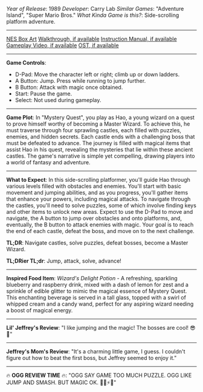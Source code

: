 *Year of Release*: 1989
*Developer*: Carry Lab
*Similar Games*: "Adventure Island", "Super Mario Bros."
*What Kinda Game is this?*: Side-scrolling platform adventure.

---
[NES Box Art](https://www.google.com/search?tbm=isch&q=NES+Box+Art+Mystery+Quest) 
[Walkthrough, if available](https://www.google.com/search?q=Walkthrough+Steam+Mystery+Quest)
[Instruction Manual, if available](https://www.google.com/search?q=NES+Instruction+Manual+Mystery+Quest)
[Gameplay Video, if available](https://www.youtube.com/results?search_query=gameplay+PC+Mystery+Quest) 
[OST, if available](https://www.youtube.com/results?search_query=gameplay+NES+Mystery+Quest+OST)

- - -
**Game Controls**:
- D-Pad: Move the character left or right; climb up or down ladders.
- A Button: Jump. Press while running to jump further.
- B Button: Attack with magic once obtained.
- Start: Pause the game.
- Select: Not used during gameplay.

- - -
**Game Plot**: In "Mystery Quest", you play as Hao, a young wizard on a quest to prove himself worthy of becoming a Master Wizard. To achieve this, he must traverse through four sprawling castles, each filled with puzzles, enemies, and hidden secrets. Each castle ends with a challenging boss that must be defeated to advance. The journey is filled with magical items that assist Hao in his quest, revealing the mysteries that lie within these ancient castles. The game's narrative is simple yet compelling, drawing players into a world of fantasy and adventure.

- - -
**What to Expect**: In this side-scrolling platformer, you'll guide Hao through various levels filled with obstacles and enemies. You'll start with basic movement and jumping abilities, and as you progress, you'll gather items that enhance your powers, including magical attacks. To navigate through the castles, you'll need to solve puzzles, some of which involve finding keys and other items to unlock new areas. Expect to use the D-Pad to move and navigate, the A button to jump over obstacles and onto platforms, and, eventually, the B button to attack enemies with magic. Your goal is to reach the end of each castle, defeat the boss, and move on to the next challenge.

**TL;DR**: Navigate castles, solve puzzles, defeat bosses, become a Master Wizard.

**TL;DRier TL;dr**: Jump, attack, solve, advance!

---
**Inspired Food Item**: *Wizard's Delight Potion* - A refreshing, sparkling blueberry and raspberry drink, mixed with a dash of lemon for zest and a sprinkle of edible glitter to mimic the magical essence of Mystery Quest. This enchanting beverage is served in a tall glass, topped with a swirl of whipped cream and a candy wand, perfect for any aspiring wizard needing a boost of magical energy.

---
**Lil' Jeffrey's Review**: "I like jumping and the magic! The bosses are cool! 😎👾"

---
**Jeffrey's Mom's Review**: "It's a charming little game, I guess. I couldn't figure out how to beat the first boss, but Jeffrey seemed to enjoy it."

---
🔥 **OGG REVIEW TIME** 🔥: "OGG SAY GAME TOO MUCH PUZZLE. OGG LIKE JUMP AND SMASH. BUT MAGIC OK. 🧙‍♂️⚡🔨"